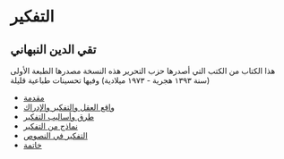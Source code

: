# التفكير

## تقي الدين النبهاني

هذا الكتاب من الكتب التي أصدرها
حزب التحرير
هذه النسخة مصدرها الطبعة الأولى (سنة ١٣٩٣ هجرية - ١٩٧٣ ميلادية) وفيها تحسينات طباعية قليلة

- [مقدمة](./chapter_1.md)
- [واقع العقل والتفكير والإدراك](./chapter_2.md)
- [طرق وأساليب التفكير](./chapter_3.md)
- [نماذج من التفكير](./chapter_4.md)
- [التفكير في النصوص](./chapter_5.md)
- [خاتمة](./chapter_6.md)
